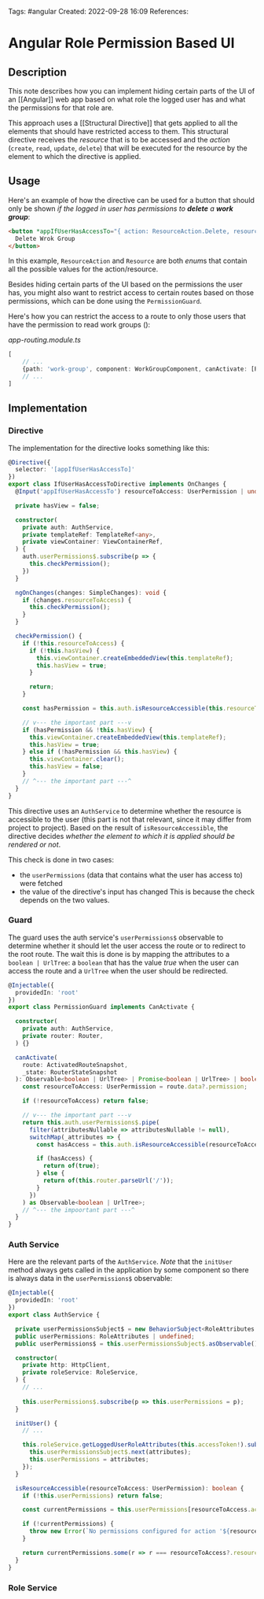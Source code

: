 Tags: #angular 
Created: 2022-09-28 16:09
References: 

# Angular Role Permission Based UI
## Description
This note describes how you can implement hiding certain parts of the UI of an [[Angular]] web app based on what role the logged user has and what the permissions for that role are.

This approach uses a [[Structural Directive]] that gets applied to all the elements that should have restricted access to them. This structural directive receives the *resource* that is to be accessed and the *action* (`create`, `read`, `update`, `delete`) that will be executed for the resource by the element to which the directive is applied.

## Usage
Here's an example of how the directive can be used for a button that should only be shown *if the logged in user has permissions to **delete** a **work group***:

```html
<button *appIfUserHasAccessTo="{ action: ResourceAction.Delete, resource: Resource.WorkGroup }" (click)="delete()">
  Delete Wrok Group
</button>
```

In this example, `ResourceAction` and `Resource` are both *enum*s that contain all the possible values for the action/resource.

Besides hiding certain parts of the UI based on the permissions the user has, you might also want to restrict access to certain routes based on those permissions, which can be done using the `PermissionGuard`.

Here's how you can restrict the access to a route to only those users that have the permission to read work groups ():

*app-routing.module.ts*
```ts
[
	// ...
	{path: 'work-group', component: WorkGroupComponent, canActivate: [PermissionGuard], data: { permission: { action: ResourceAction.Read, resource: Resource.WorkGroup } }}
	// ...
]
```

## Implementation
### Directive
The implementation for the directive looks something like this:

```ts
@Directive({
  selector: '[appIfUserHasAccessTo]'
})
export class IfUserHasAccessToDirective implements OnChanges {
  @Input('appIfUserHasAccessTo') resourceToAccess: UserPermission | undefined;

  private hasView = false;

  constructor(
    private auth: AuthService,
    private templateRef: TemplateRef<any>,
    private viewContainer: ViewContainerRef,
  ) {
    auth.userPermissions$.subscribe(p => {
      this.checkPermission();
    })
  }

  ngOnChanges(changes: SimpleChanges): void {
    if (changes.resourceToAccess) {
      this.checkPermission();
    }
  }

  checkPermission() {
    if (!this.resourceToAccess) {
      if (!this.hasView) {
        this.viewContainer.createEmbeddedView(this.templateRef);
        this.hasView = true;
      }

      return;
    }

    const hasPermission = this.auth.isResourceAccessible(this.resourceToAccess);

	// v--- the important part ---v
    if (hasPermission && !this.hasView) {
      this.viewContainer.createEmbeddedView(this.templateRef);
      this.hasView = true;
    } else if (!hasPermission && this.hasView) {
      this.viewContainer.clear();
      this.hasView = false;
    }
    // ^--- the important part ---^
  }
}
```

This directive uses an `AuthService` to determine whether the resource is accessible to the user (this part is not that relevant, since it may differ from project to project). Based on the result of `isResourceAccessible`, the directive decides *whether the element to which it is applied should be rendered or not*.

This check is done in two cases:
- the `userPermissions` (data that contains what the user has access to) were fetched
- the value of the directive's input has changed
This is because the check depends on the two values.

### Guard
The guard uses the auth service's `userPermissions$` observable to determine whether it should let the user access the route or to redirect to the root route. The wait this is done is by mapping the attributes to a `boolean | UrlTree`: a `boolean` that has the value *true* when the user can access the route and a `UrlTree` when the user should be redirected.

```ts
@Injectable({
  providedIn: 'root'
})
export class PermissionGuard implements CanActivate {

  constructor(
    private auth: AuthService,
    private router: Router,
  ) {}

  canActivate(
    route: ActivatedRouteSnapshot,
    _state: RouterStateSnapshot
  ): Observable<boolean | UrlTree> | Promise<boolean | UrlTree> | boolean | UrlTree {
    const resourceToAccess: UserPermission = route.data?.permission;

    if (!resourceToAccess) return false;

	// v--- the important part ---v
    return this.auth.userPermissions$.pipe(
      filter(attributesNullable => attributesNullable != null),
      switchMap(_attributes => {
        const hasAccess = this.auth.isResourceAccessible(resourceToAccess);

        if (hasAccess) {
          return of(true);
        } else {
          return of(this.router.parseUrl('/'));
        }
      })
    ) as Observable<boolean | UrlTree>;
    // ^--- the impoortant part ---^
  }
}
```

### Auth Service
Here are the relevant parts of the `AuthService`. *Note* that the `initUser` method always gets called in the application by some component so there is always data in the `userPermissions$` observable:

```ts
@Injectable({
  providedIn: 'root'
})
export class AuthService {

  private userPermissionsSubject$ = new BehaviorSubject<RoleAttributes | undefined>(undefined);
  public userPermissions: RoleAttributes | undefined;
  public userPermissions$ = this.userPermissionsSubject$.asObservable();

  constructor(
    private http: HttpClient,
    private roleService: RoleService,
  ) {
	// ...
	
    this.userPermissions$.subscribe(p => this.userPermissions = p);
  }

  initUser() {
	// ...

    this.roleService.getLoggedUserRoleAttributes(this.accessToken!).subscribe(attributes => {
      this.userPermissionsSubject$.next(attributes);
      this.userPermissions = attributes;
    });
  }

  isResourceAccessible(resourceToAccess: UserPermission): boolean {
    if (!this.userPermissions) return false;

    const currentPermissions = this.userPermissions[resourceToAccess.action] as Resource[];

    if (!currentPermissions) {
      throw new Error(`No permissions configured for action '${resourceToAccess.action}' in logged in user's assigned role.`);
    }

    return currentPermissions.some(r => r === resourceToAccess?.resource);
  }
}
```

### Role Service